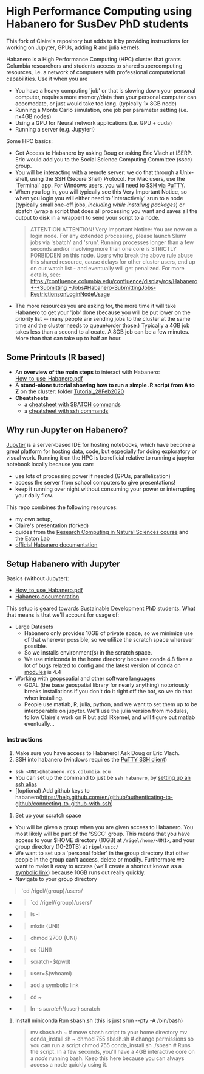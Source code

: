 # High Performance Computing using Habanero for SusDev PhD students

This fork of Claire's repository but adds to it by providing instructions for working on Jupyter, GPUs, adding R and julia kernels. 

Habanero is a High Performance Computing (HPC) cluster that grants Columbia researchers and students access to shared supercomputing resources, i.e. a network of computers with professional computational capabilities. Use it when you are 
* You have a heavy computing 'job' or that is slowing down your personal computer, requires more memory/data than your personal computer can accomodate, or just would take too long.  (typically 1x 8GB node)
* Running a Monte Carlo simulation, one job per parameter setting (i.e. nx4GB nodes)
* Using a GPU for Neural network applications (i.e. GPU + cuda)
* Running a server (e.g. Jupyter!) 

Some HPC basics: 
* Get Access to Habanero by asking Doug or asking Eric Vlach at ISERP. Eric would add you to the Social Science Computing Committee (sscc) group.
* You will be interacting with a remote server: we do that through a Unix-shell, using the SSH (Secure Shell) Protocol.  For Mac users, use the 'Terminal' app. For Windows users, you will need to [SSH via PuTTY](https://www.ssh.com/ssh/putty/windows/).
* When you log in, you will typically see this Very Important Notice, so when you login you will either need to 'interactively' srun to a node (typically small one-off jobs,  *including while installing packages*) or sbatch (wrap a script that does all processing you want and saves all the output to disk in a wrapper) to send your script to a node.
    > ATTENTION ATTENTION!
Very Important Notice:
You are now on a login node. For any extended processing, please launch Slurm 
jobs via 'sbatch' and 'srun'.
Running processes longer than a few seconds and/or involving more than one core 
is STRICTLY FORBIDDEN on this node.
Users who break the above rule abuse this shared resource, cause delays for 
other cluster users, end up on our watch list - and eventually will get 
penalized. For more details, see:
[https://confluence.columbia.edu/confluence/display/rcs/Habanero+-+Submitting
+Jobs#Habanero-SubmittingJobs-RestrictionsonLoginNodeUsage](https://confluence.columbia.edu/confluence/display/rcs/Habanero+-+Submitting+Jobs#Habanero-SubmittingJobs-RestrictionsonLoginNodeUsage)
* The more resources you are asking for, the more time it will take Habanero to get your 'job' done (because you will be put lower on the priority list -- many people are sending jobs to the cluster at the same time and the cluster needs to  queue/order those.) Typically a 4GB job takes less than a second to allocate. A 8GB job can be a few minutes.  More than that can take up to half an hour. 

## Some Printouts (R based)
* An **overview of the main steps** to interact with Habanero: [How_to_use_Habanero.pdf](https://github.com/ClairePalandri/HABANERO-HPC_material/blob/master/How_to_use_Habanero.pdf)
* A **stand-alone tutorial showing how to run a simple .R script from A to Z** on the cluster: folder [Tutorial_28Feb2020](https://github.com/ClairePalandri/HABANERO-HPC_material/blob/master/Tutorial_28Feb2020)
* **Cheatsheets**
  * a [cheatsheet with SBATCH commands](https://github.com/ClairePalandri/HABANERO-HPC_material/blob/master/cheatsheet_SBATCH-commands.pdf)
  * a [cheatsheet with ssh commands](https://github.com/ClairePalandri/HABANERO-HPC_material/blob/master/cheatsheet_SSH-commands.pdf)

## Why run Jupyter on Habanero?

[Jupyter](https://jupyter.org/) is a server-based IDE for hosting notebooks, which have become a great platform for hosting data, code, but especially for doing exploratory or visual work. Running it on the HPC is beneficial relative to running a jupyter notebook locally because you can:
 - use lots of processing power if needed (GPUs, parallelization)
 - access the server from school computers to give presentations!
 - keep it running over night without consuming your power or interrupting your daily flow.

This repo combines the following resources:
 - my own setup, 
 - Claire's presentation (forked) 
 - guides from the [Research Computing in Natural Sciences course](https://rabernat.github.io/research_computing/introduction-to-the-habanero-hpc-cluster.html) and the [Eaton Lab](https://eaton-lab.org/articles/Eaton-lab-HPC-setup/)
 - [official Habanero documentation](https://confluence.columbia.edu/confluence/display/rcs/Habanero+HPC+Cluster+User+Documentation) 
    
## Setup Habanero with Jupyter 
Basics (without Jupyter):
* [How_to_use_Habanero.pdf](https://github.com/ClairePalandri/HABANERO-HPC_material/blob/master/How_to_use_Habanero.pdf)
* [Habanero documentation](https://confluence.columbia.edu/confluence/display/rcs/Habanero+-+Getting+Started)

This setup is geared towards Sustainable Development PhD students.  What that means is that we'll account for usage of:
* Large Datasets
    * Habanero only provides 10GB of private space, so we minimize use of that wherever possible, so we utilize the scratch space wherever possible.
    * So we installs environment(s) in the scratch space.   
    * We use miniconda in the home directory because conda 4.8 fixes a lot of bugs related to config and the latest version of conda on [modules](https://confluence.columbia.edu/confluence/display/rcs/Habanero+-+Software) is 4.4
* Working with geopspatial and other software languages
    * GDAL (the base geospatial library for nearly anything) notoriously breaks installations if you don't do it right off the bat, so we do that when installing.
    * People use matlab, R, julia, python, and we want to set them up to be interoperable on jupyter. We'll use the julia version from modules, follow Claire's work on R but add IRkernel, and will figure out matlab eventually...

### Instructions
1. Make sure you have access to Habanero! Ask Doug or Eric Vlach. 
1. SSH into habanero (windows requires the [PuTTY SSH client](https://www.ssh.com/ssh/putty/windows))
 * `ssh <UNI>@habanero.rcs.columbia.edu`
 * You can set up the command to just be `ssh habanero`, by [setting up an ssh alias](https://www.howtogeek.com/75007/stupid-geek-tricks-use-your-ssh-config-file-to-create-aliases-for-hosts/)
 * [(optional) Add github keys to habanero(https://help.github.com/en/github/authenticating-to-github/connecting-to-github-with-ssh)
1. Set up your scratch space
 * You will be given a group when you are given access to Habanero. You most likely will be part of the 'SSCC' group. This means that you have access to your \$HOME directory (10GB) at `/rigel/home/<UNI>`, and your group directory (10-20TB) at `rigel/sscc/`
 * We want to set up a 'personal folder' in the group directory that other people in the group can't access, delete or modify. Furthermore we want to make it easy to access (we'll create a shortcut known as a [symbolic link](https://en.wikipedia.org/wiki/Symbolic_link)) because 10GB runs out really quickly.
 * Navigate to your group directory
  > `cd /rigel/{group}/users/
 


 * > `cd /rigel/{group}/users/
 * > ls -l
 * > mkdir {UNI}
 * > chmod 2700 {UNI}
 * > cd {UNI}
 * > scratch=$(pwd)
 * > user=$(whoami)
 * > add a symbolic link
 * > cd ~
 * > ln -s ${scratch}/${user} scratch
1. Install miniconda
 Run sbash.sh (this is just srun --pty -A <group> /bin/bash)
     > mv sbash.sh ~ # move sbash script to your home directory
     > mv conda_install.sh ~ 
     > chmod 755 sbash.sh # change permissions so you can run a script
     > chmod 755 conda_install.sh
     > ./sbash # Runs the script.  In a few seconds, you'll have a 4GB interactive core on a *node* running bash. Keep this here because you can always access a node quickly using it.